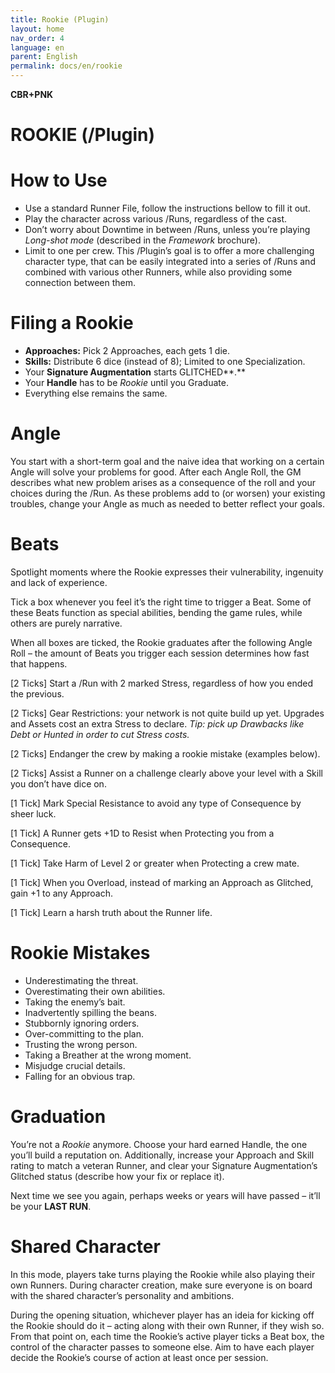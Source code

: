 ```yaml
---
title: Rookie (Plugin)
layout: home
nav_order: 4
language: en
parent: English
permalink: docs/en/rookie
---
```


**CBR+PNK**
# ROOKIE (/Plugin)

How to Use
==========

* Use a standard Runner File, follow the instructions bellow to fill it out.
* Play the character across various /Runs, regardless of the cast.
* Don’t worry about Downtime in between /Runs, unless you’re playing *Long-shot mode* (described in the *Framework* brochure).
* Limit to one per crew.
This /Plugin’s goal is to offer a more challenging character type, that can be easily integrated into a series of /Runs and combined with various other Runners, while also providing some connection between them.

Filing a Rookie
===============

* **Approaches:** Pick 2 Approaches, each gets 1 die.
* **Skills:** Distribute 6 dice (instead of 8); Limited to one Specialization.
* Your **Signature Augmentation** starts GLITCHED**.**
* Your **Handle** has to be *Rookie* until you Graduate.
* Everything else remains the same.

Angle
=====

You start with a short-term goal and the naive idea that working on a certain Angle will solve your problems for good. 
After each Angle Roll, the GM describes what new problem arises as a consequence of the roll and your choices during the /Run. As these problems add to (or worsen) your existing troubles, change your Angle as much as needed to better reflect your goals.

Beats
=====

Spotlight moments where the Rookie expresses their vulnerability, ingenuity and lack of experience.

Tick a box whenever you feel it’s the right time to trigger a Beat. Some of these Beats function as special abilities, bending the game rules, while others are purely narrative.

When all boxes are ticked, the Rookie graduates after the following Angle Roll – the amount of Beats you trigger each session determines how fast that happens.

[2 Ticks] Start a /Run with 2 marked Stress, regardless of how you ended the previous.

[2 Ticks] Gear Restrictions: your network is not quite build up yet. Upgrades and Assets cost an extra Stress to declare. *Tip: pick up Drawbacks like Debt or Hunted in order to cut Stress costs.*

[2 Ticks] Endanger the crew by making a rookie mistake (examples below).

[2 Ticks] Assist a Runner on a challenge clearly above your level with a Skill you don’t have dice on.

[1 Tick] Mark Special Resistance to avoid any type of Consequence by sheer luck.

[1 Tick] A Runner gets +1D to Resist when Protecting you from a Consequence.

[1 Tick] Take Harm of Level 2 or greater when Protecting a crew mate.

[1 Tick] When you Overload, instead of marking an Approach as Glitched, gain +1 to any Approach.

[1 Tick] Learn a harsh truth about the Runner life.

Rookie Mistakes
===============

* Underestimating the threat.
* Overestimating their own abilities.
* Taking the enemy’s bait.
* Inadvertently spilling the beans.
* Stubbornly ignoring orders.
* Over-committing to the plan.
* Trusting the wrong person.
* Taking a Breather at the wrong moment.
* Misjudge crucial details.
* Falling for an obvious trap.

Graduation
==========

You’re not a *Rookie* anymore. Choose your hard earned Handle, the one you’ll build a reputation on. Additionally, increase your Approach and Skill rating to match a veteran Runner, and clear your Signature Augmentation’s Glitched status (describe how your fix or replace it).

Next time we see you again, perhaps weeks or years will have passed – it’ll be your **LAST RUN**.

Shared Character
================

In this mode, players take turns playing the Rookie while also playing their own Runners. During character creation, make sure everyone is on board with the shared character’s personality and ambitions.

During the opening situation, whichever player has an ideia for kicking off the Rookie should do it – acting along with their own Runner, if they wish so. From that point on, each time the Rookie’s active player ticks a Beat box, the control of the character passes to someone else. Aim to have each player decide the Rookie’s course of action at least once per session.